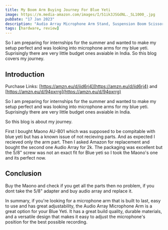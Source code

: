 ```yaml
---
title: My Boom Arm Buying Journey For Blue Yeti
image: https://m.media-amazon.com/images/I/51ik3JSGdNL._SL1000_.jpg
pubDate: "17 Jan 2023"
description: "Audio Array Microphone Arm Stand, Suspension Boom Scissor Mic Stand With Double Layer Mesh Pop Filter Review"
tags: [hardware, review]
---
```


So I am preparing for internships for the summer and wanted to make my setup perfect and was looking into microphone arms for my blue yeti. Suprisingly there are very little budget ones avaiable in India. So this blog covers my journey.

## Introduction

Purchase Links: [https://amzn.eu/d/iid6rj4](https://amzn.eu/d/iid6rj4) and [https://amzn.eu/d/94pxrrg](https://amzn.eu/d/94pxrrg)

So I am preparing for internships for the summer and wanted to make my setup perfect and was looking into microphone arms for my blue yeti. Suprisingly there are very little budget ones avaiable in India.

So this blog is about my journey.

First I bought Maono AU-B01 which was supposed to be compitable with blue yeti but has a known issue of not recieving parts. And as expected I recieved only the arm part.
Then I asked Amazon for replacement and bought the second one Audio Array for 2k. The packaging was excellent but the 5/8" screw was not an exact fit for Blue yeti so I took the Maono's one and its perfect now.

## Conclusion

Buy the Maono and check if you get all the parts then no problem, if you dont take the 5/8" adapter and buy audio array and replace it.

In summary, if you're looking for a microphone arm that is built to last, easy to use and has great adjustability, the Audio Array Microphone Arm is a great option for your Blue Yeti. It has a great build quality, durable materials, and a versatile design that makes it easy to adjust the microphone's position for the best possible recording.
